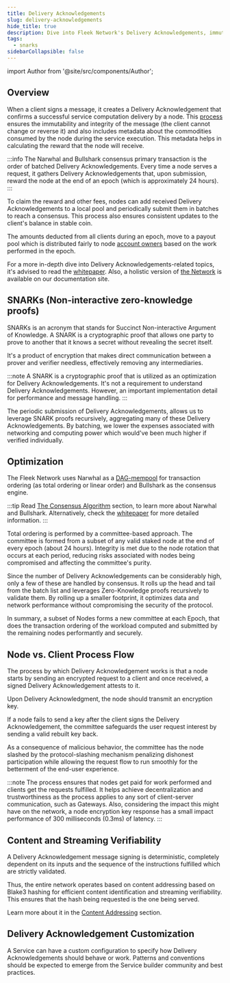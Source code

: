 ```yaml
---
title: Delivery Acknowledgements
slug: delivery-acknowledgements
hide_title: true
description: Dive into Fleek Network's Delivery Acknowledgements, immutable proofs of service delivery, and understand the role of SNARKs in them.
tags:
  - snarks
sidebarCollapsible: false
---
```


import Author from '@site/src/components/Author';

## Overview

When a client signs a message, it creates a Delivery Acknowledgement that confirms a successful service computation delivery by a node. This [process](#node-vs-client-process-flow) ensures the immutability and integrity of the message (the client cannot change or reverse it) and also includes metadata about the commodities consumed by the node during the service execution. This metadata helps in calculating the reward that the node will receive.

:::info
The Narwhal and Bullshark consensus primary transaction is the order of batched Delivery Acknowledgements. Every time a node serves a request, it gathers Delivery Acknowledgements that, upon submission, reward the node at the end of an epoch (which is approximately 24 hours).
:::

To claim the reward and other fees, nodes can add received Delivery Acknowledgements to a local pool and periodically submit them in batches to reach a consensus. This process also ensures consistent updates to the client's balance in stable coin.

The amounts deducted from all clients during an epoch, move to a payout pool which is distributed fairly to node [account owners](/docs/learn/the-network#identity-on-the-fleek-network) based on the work performed in the epoch.

For a more in-depth dive into Delivery Acknowledgements-related topics, it's advised to read the [whitepaper](/docs/whitepaper). Also, a holistic version of [the Network](/docs/learn/the-network) is available on our documentation site.

## SNARKs (Non-interactive zero-knowledge proofs)

SNARKs is an acronym that stands for Succinct Non-interactive Argument of Knowledge. A SNARK is a cryptographic proof that allows one party to prove to another that it knows a secret without revealing the secret itself. 

It's a product of encryption that makes direct communication between a prover and verifier needless, effectively removing any intermediaries.

:::note
A SNARK is a cryptographic proof that is utilized as an optimization for Delivery Acknowledgements. It's not a requirement to understand Delivery Acknowledgements. However, an important implementation detail for performance and message handling.
:::

The periodic submission of Delivery Acknowledgements, allows us to leverage SNARK proofs recursively, aggregating many of these Delivery Acknowledgements. By batching, we lower the expenses associated with networking and computing power which would've been much higher if verified individually.

## Optimization

The Fleek Network uses Narwhal as a [DAG-mempool](https://arxiv.org/pdf/2105.11827.pdf) for transaction ordering (as total ordering or linear order) and Bullshark as the consensus engine.

:::tip
Read [The Consensus Algorithm](/docs/learn/the-network#consensus) section, to learn more about Narwhal and Bullshark. Alternatively, check the [whitepaper](/docs/whitepaper) for more detailed information.
:::

Total ordering is performed by a committee-based approach. The committee is formed from a subset of any valid staked node at the end of every epoch (about 24 hours). Integrity is met due to the node rotation that occurs at each period, reducing risks associated with nodes being compromised and affecting the committee's purity.

Since the number of Delivery Acknowledgements can be considerably high, only a few of these are handled by consensus. It rolls up the head and tail from the batch list and leverages Zero-Knowledge proofs recursively to validate them. By rolling up a smaller footprint, it optimizes data and network performance without compromising the security of the protocol.

In summary, a subset of Nodes forms a new committee at each Epoch, that does the transaction ordering of the workload computed and submitted by the remaining nodes performantly and securely.

## Node vs. Client Process Flow

The process by which Delivery Acknowledgement works is that a node starts by sending an encrypted request to a client and once received, a signed Delivery Acknowledgement attests to it.

Upon Delivery Acknowledgment, the node should transmit an encryption key.

If a node fails to send a key after the client signs the Delivery Acknowledgement, the committee safeguards the user request interest by sending a valid rebuilt key back.

As a consequence of malicious behavior, the committee has the node slashed by the protocol-slashing mechanism penalizing dishonest participation while allowing the request flow to run smoothly for the betterment of the end-user experience.

:::note
The process ensures that nodes get paid for work performed and clients get the requests fulfilled. It helps achieve decentralization and trustworthiness as the process applies to any sort of client-server communication, such as Gateways. Also, considering the impact this might have on the network, a node encryption key response has a small impact performance of 300 milliseconds (0.3ms) of latency.
:::

## Content and Streaming Verifiability

A Delivery Acknowledgement message signing is deterministic, completely dependent on its inputs and the sequence of the instructions fulfilled which are strictly validated.

Thus, the entire network operates based on content addressing based on Blake3 hashing for efficient content identification and streaming verifiability. This ensures that the hash being requested is the one being served.

Learn more about it in the [Content Addressing](/docs/learn/the-network#content-addressing) section.

## Delivery Acknowledgement Customization

A Service can have a custom configuration to specify how Delivery Acknowledgements should behave or work. Patterns and conventions should be expected to emerge from the Service builder community and best practices.

<Author
    name="Helder Oliveira"
    image="https://github.com/heldrida.png"
    title="Software Developer + DX"
    url="https://github.com/heldrida"
/>
